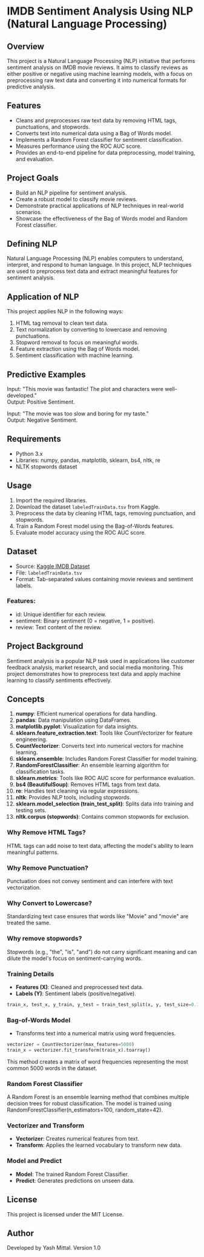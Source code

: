 
# IMDB Sentiment Analysis Using NLP (Natural Language Processing)

## Overview

This project is a Natural Language Processing (NLP) initiative that performs sentiment analysis on IMDB movie reviews. It aims to classify reviews as either positive or negative using machine learning models, with a focus on preprocessing raw text data and converting it into numerical formats for predictive analysis.

## Features

- Cleans and preprocesses raw text data by removing HTML tags, punctuations, and stopwords.
- Converts text into numerical data using a Bag of Words model.
- Implements a Random Forest classifier for sentiment classification.
- Measures performance using the ROC AUC score.
- Provides an end-to-end pipeline for data preprocessing, model training, and evaluation.

## Project Goals

- Build an NLP pipeline for sentiment analysis.
- Create a robust model to classify movie reviews.
- Demonstrate practical applications of NLP techniques in real-world scenarios.
- Showcase the effectiveness of the Bag of Words model and Random Forest classifier.

## Defining NLP

Natural Language Processing (NLP) enables computers to understand, interpret, and respond to human language. In this project, NLP techniques are used to preprocess text data and extract meaningful features for sentiment analysis.

## Application of NLP

This project applies NLP in the following ways:

1. HTML tag removal to clean text data.
2. Text normalization by converting to lowercase and removing punctuations.
3. Stopword removal to focus on meaningful words.
4. Feature extraction using the Bag of Words model.
5. Sentiment classification with machine learning.


## Predictive Examples

Input: "This movie was fantastic! The plot and characters were well-developed."  
Output: Positive Sentiment.

Input: "The movie was too slow and boring for my taste."  
Output: Negative Sentiment.

## Requirements

- Python 3.x
- Libraries: numpy, pandas, matplotlib, sklearn, bs4, nltk, re
- NLTK stopwords dataset

## Usage

1. Import the required libraries.
2. Download the dataset `labeledTrainData.tsv` from Kaggle.
3. Preprocess the data by cleaning HTML tags, removing punctuation, and stopwords.
4. Train a Random Forest model using the Bag-of-Words features.
5. Evaluate model accuracy using the ROC AUC score.

## Dataset

- Source: [Kaggle IMDB Dataset](https://www.kaggle.com/datasets/ymanojkumar023/kumarmanoj-bag-of-words-meets-bags-of-popcorn)
- File: `labeledTrainData.tsv`
- Format: Tab-separated values containing movie reviews and sentiment labels.

### Features:

- id: Unique identifier for each review.
- sentiment: Binary sentiment (0 = negative, 1 = positive).
- review: Text content of the review.

## Project Background

Sentiment analysis is a popular NLP task used in applications like customer feedback analysis, market research, and social media monitoring. This project demonstrates how to preprocess text data and apply machine learning to classify sentiments effectively.

## Concepts

1. **numpy**: Efficient numerical operations for data handling.
2. **pandas**: Data manipulation using DataFrames.
3. **matplotlib.pyplot**: Visualization for data insights.
4. **sklearn.feature_extraction.text**: Tools like CountVectorizer for feature engineering.
5. **CountVectorizer**: Converts text into numerical vectors for machine learning.
6. **sklearn.ensemble**: Includes Random Forest Classifier for model training.
7. **RandomForestClassifier**: An ensemble learning algorithm for classification tasks.
8. **sklearn.metrics**: Tools like ROC AUC score for performance evaluation.
9. **bs4 (BeautifulSoup)**: Removes HTML tags from text data.
10. **re**: Handles text cleaning via regular expressions.
11. **nltk**: Provides NLP tools, including stopwords.
12. **sklearn.model_selection (train_test_split)**: Splits data into training and testing sets.
13. **nltk.corpus (stopwords)**: Contains common stopwords for exclusion.

### Why Remove HTML Tags?

HTML tags can add noise to text data, affecting the model's ability to learn meaningful patterns.

### Why Remove Punctuation?

Punctuation does not convey sentiment and can interfere with text vectorization.

### Why Convert to Lowercase?

Standardizing text case ensures that words like "Movie" and "movie" are treated the same.

### Why remove stopwords?
Stopwords (e.g., "the", "is", "and") do not carry significant meaning and can dilute the model's focus on sentiment-carrying words.

### Training Details

- **Features (X)**: Cleaned and preprocessed text data.
- **Labels (Y)**: Sentiment labels (positive/negative).  
```python
train_x, test_x, y_train, y_test = train_test_split(x, y, test_size=0.1)
```

### Bag-of-Words Model

- Transforms text into a numerical matrix using word frequencies.
```python
vectorizer = CountVectorizer(max_features=5000)
train_x = vectorizer.fit_transform(train_x).toarray()
```
This method creates a matrix of word frequencies representing the most common 5000 words in the dataset.

### Random Forest Classifier

A Random Forest is an ensemble learning method that combines multiple decision trees for robust classification. The model is trained using RandomForestClassifier(n_estimators=100, random_state=42).

### Vectorizer and Transform

- **Vectorizer**: Creates numerical features from text.
- **Transform**: Applies the learned vocabulary to transform new data.

### Model and Predict

- **Model**: The trained Random Forest Classifier.
- **Predict**: Generates predictions on unseen data.

## License

This project is licensed under the MIT License.

## Author

Developed by Yash Mittal. Version 1.0
